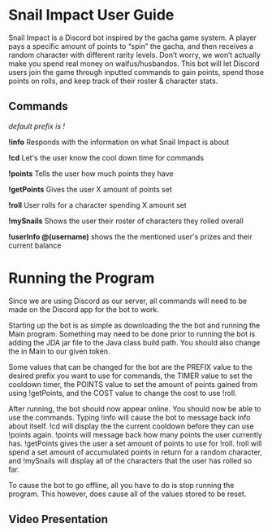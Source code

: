 # Snail Impact User Guide
Snail Impact is a Discord bot inspired by the gacha game system. A player pays a specific amount of points to “spin” the gacha,
and then receives a random character with different rarity levels. Don’t worry, we won’t actually make you spend real money on
waifus/husbandos. This bot will let Discord users join the game through inputted commands to gain points, spend those points on rolls,
and keep track of their roster & character stats. 

## Commands
*default prefix is !*

**!info**
Responds with the information on what Snail Impact is about

**!cd**
Let's the user know the cool down time for commands

**!points**
Tells the user how much points they have

**!getPoints**
Gives the user X amount of points set

**!roll**
User rolls for a character spending X amount set

**!mySnails**
Shows the user their roster of characters they rolled overall

**!userInfo @(username)**
shows the the mentioned user's prizes and their current balance

# Running the Program
Since we are using Discord as our server, all commands will need to be made on the Discord app for the bot to work. 

Starting up the bot is as simple as downloading the the bot and running the Main program. Something may need to be done prior to running the bot is
adding the JDA jar file to the Java class build path. You should also change the <TOKEN> in Main to our given token.

Some values that can be changed for the bot are the PREFIX value to the desired prefix you want to use for commands, the TIMER value to set the cooldown
timer, the POINTS value to set the amount of points gained from using !getPoints, and the COST value to change the cost to use !roll.

After running, the bot should now appear online. You should now be able to use the commands. Typing !info will cause the bot to message back info about itself.
!cd will display the the current cooldown before they can use !points again. !points will message back how many points the user currently has. !getPoints gives the user
a set amount of points to use for !roll. !roll will spend a set amount of accumulated points in return for a random character, and !mySnails will display all of the 
characters that the user has rolled so far.

To cause the bot to go offline, all you have to do is stop running the program. This however, does cause all of the values stored to be reset.

## Video Presentation